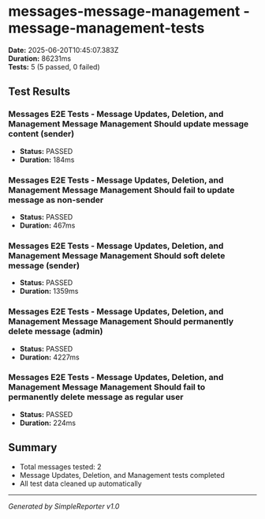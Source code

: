 # messages-message-management - message-management-tests

**Date:** 2025-06-20T10:45:07.383Z  
**Duration:** 86231ms  
**Tests:** 5 (5 passed, 0 failed)

## Test Results


### Messages E2E Tests - Message Updates, Deletion, and Management Message Management Should update message content (sender)
- **Status:** PASSED
- **Duration:** 184ms



### Messages E2E Tests - Message Updates, Deletion, and Management Message Management Should fail to update message as non-sender
- **Status:** PASSED
- **Duration:** 467ms



### Messages E2E Tests - Message Updates, Deletion, and Management Message Management Should soft delete message (sender)
- **Status:** PASSED
- **Duration:** 1359ms



### Messages E2E Tests - Message Updates, Deletion, and Management Message Management Should permanently delete message (admin)
- **Status:** PASSED
- **Duration:** 4227ms



### Messages E2E Tests - Message Updates, Deletion, and Management Message Management Should fail to permanently delete message as regular user
- **Status:** PASSED
- **Duration:** 224ms



## Summary

- Total messages tested: 2
- Message Updates, Deletion, and Management tests completed
- All test data cleaned up automatically

---
*Generated by SimpleReporter v1.0*
